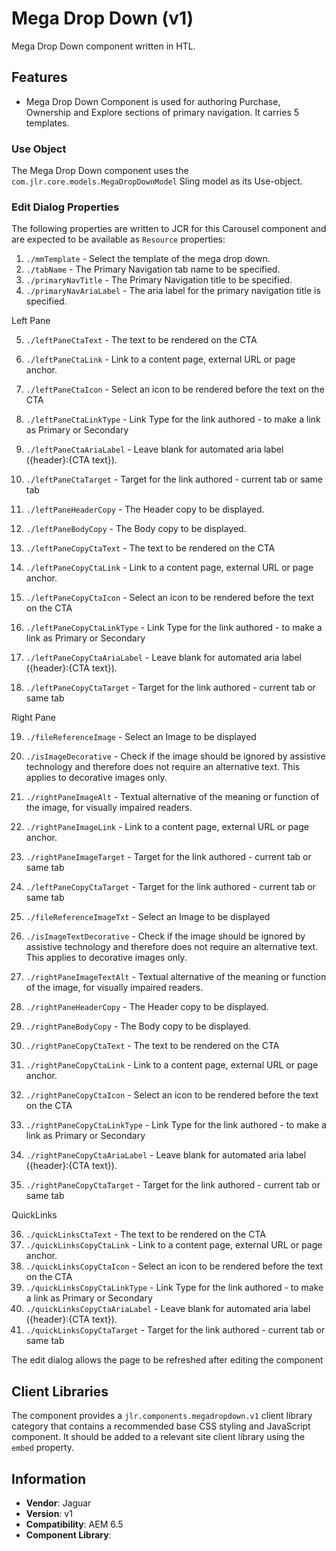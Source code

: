 <!-- Jaguar Component -->
Mega Drop Down  (v1)
====
Mega Drop Down component written in HTL.

## Features

* Mega Drop Down Component is used for authoring Purchase, Ownership and Explore sections of primary navigation. It carries 5 templates.

### Use Object
The Mega Drop Down component uses the `com.jlr.core.models.MegaDropDownModel` Sling model as its Use-object.

### Edit Dialog Properties
The following properties are written to JCR for this Carousel component and are expected to be available as `Resource` properties:

1. `./mmTemplate` - Select the template of the mega drop down.
2. `./tabName` - The Primary Navigation tab name to be specified.
3. `./primaryNavTitle` - The Primary Navigation title to be specified.
4. `./primaryNavAriaLabel` - The aria label for the primary navigation title is specified.

Left Pane

5. `./leftPaneCtaText` - The text to be rendered on the CTA
6. `./leftPaneCtaLink` - Link to a content page, external URL or page anchor.
7. `./leftPaneCtaIcon` - Select an icon to be rendered before the text on the CTA
8. `./leftPaneCtaLinkType` - Link Type for the link authored - to make a link as Primary or Secondary
9. `./leftPaneCtaAriaLabel` - Leave blank for automated aria label ({header}:{CTA text}).
10. `./leftPaneCtaTarget` - Target for the link authored - current tab or same tab
11. `./leftPaneHeaderCopy` - The Header copy to be displayed.
12. `./leftPaneBodyCopy` - The Body copy to be displayed.

13. `./leftPaneCopyCtaText` - The text to be rendered on the CTA
14. `./leftPaneCopyCtaLink` - Link to a content page, external URL or page anchor.
15. `./leftPaneCopyCtaIcon` - Select an icon to be rendered before the text on the CTA
16. `./leftPaneCopyCtaLinkType` - Link Type for the link authored - to make a link as Primary or Secondary
17. `./leftPaneCopyCtaAriaLabel` - Leave blank for automated aria label ({header}:{CTA text}).
18. `./leftPaneCopyCtaTarget` - Target for the link authored - current tab or same tab

Right Pane

19. `./fileReferenceImage` - Select an Image to be displayed
20. `./isImageDecorative` - Check if the image should be ignored by assistive technology and therefore does not require an alternative text. This applies to decorative images only.
21. `./rightPaneImageAlt` - Textual alternative of the meaning or function of the image, for visually impaired readers.
22. `./rightPaneImageLink` - Link to a content page, external URL or page anchor.
23. `./rightPaneImageTarget` - Target for the link authored - current tab or same tab
24. `./leftPaneCopyCtaTarget` - Target for the link authored - current tab or same tab

25. `./fileReferenceImageTxt` - Select an Image to be displayed
26. `./isImageTextDecorative` - Check if the image should be ignored by assistive technology and therefore does not require an alternative text. This applies to decorative images only.
27. `./rightPaneImageTextAlt` - Textual alternative of the meaning or function of the image, for visually impaired readers.
28. `./rightPaneHeaderCopy` - The Header copy to be displayed.
29. `./rightPaneBodyCopy` - The Body copy to be displayed.

30. `./rightPaneCopyCtaText` - The text to be rendered on the CTA
31. `./rightPaneCopyCtaLink` - Link to a content page, external URL or page anchor.
32. `./rightPaneCopyCtaIcon` - Select an icon to be rendered before the text on the CTA
33. `./rightPaneCopyCtaLinkType` - Link Type for the link authored - to make a link as Primary or Secondary
34. `./rightPaneCopyCtaAriaLabel` - Leave blank for automated aria label ({header}:{CTA text}).
35. `./rightPaneCopyCtaTarget` - Target for the link authored - current tab or same tab

QuickLinks

36. `./quickLinksCtaText` - The text to be rendered on the CTA
37. `./quickLinksCopyCtaLink` - Link to a content page, external URL or page anchor.
38. `./quickLinksCopyCtaIcon` - Select an icon to be rendered before the text on the CTA
39. `./quickLinksCopyCtaLinkType` - Link Type for the link authored - to make a link as Primary or Secondary
40. `./quickLinksCopyCtaAriaLabel` - Leave blank for automated aria label ({header}:{CTA text}).
41. `./quickLinksCopyCtaTarget` - Target for the link authored - current tab or same tab

The edit dialog allows the page to be refreshed after editing the component

## Client Libraries
The component provides a `jlr.components.megadropdown.v1` client library category that contains a recommended base
CSS styling and JavaScript component. It should be added to a relevant site client library using the `embed` property.

## Information
* **Vendor**: Jaguar
* **Version**: v1
* **Compatibility**: AEM 6.5
* **Component Library**:
